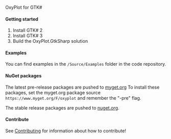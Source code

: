 OxyPlot for GTK#

#### Getting started

1. Install GTK# 2
2. Install GTK# 3
3. Build the OxyPlot.GtkSharp solution

#### Examples

You can find examples in the `/Source/Examples` folder in the code repository.

#### NuGet packages

The latest pre-release packages are pushed to [myget.org](https://www.myget.org/)
To install these packages, set the myget.org package source `https://www.myget.org/F/oxyplot` and remember the "-pre" flag. 

The stable release packages are pushed to [nuget.org](https://www.nuget.org/packages?q=oxyplot).

#### Contribute

See [Contributing](.github/CONTRIBUTING.md) for information about how to contribute!
